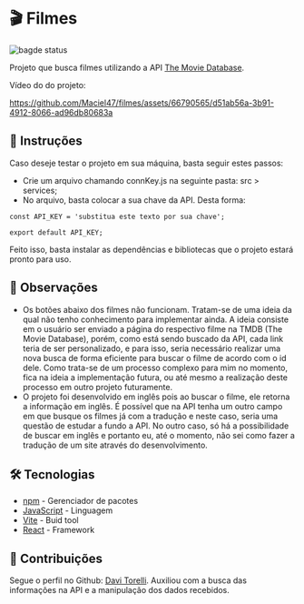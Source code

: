 # 🎬 Filmes
![bagde status](https://img.shields.io/badge/status-conclu%C3%ADdo-green)

Projeto que busca filmes utilizando a API [The Movie Database](https://www.themoviedb.org/).

Vídeo do do projeto: 

https://github.com/Maciel47/filmes/assets/66790565/d51ab56a-3b91-4912-8066-ad96db80683a

## 📝 Instruções
Caso deseje testar o projeto em sua máquina, basta seguir estes passos: 

* Crie um arquivo chamando connKey.js na seguinte pasta: src > services;
* No arquivo, basta colocar a sua chave da API. Desta forma:
```
const API_KEY = 'substitua este texto por sua chave';

export default API_KEY;
``` 

Feito isso, basta instalar as dependências e bibliotecas que o projeto estará pronto para uso. 

## 🔎 Observações
- Os botões abaixo dos filmes não funcionam. Tratam-se de uma ideia da qual não tenho conhecimento para implementar ainda. A ideia consiste em o usuário ser enviado a página do respectivo filme na TMDB (The Movie Database), porém, como está sendo buscado da API, cada link teria de ser personalizado, e para isso, seria necessário realizar uma nova busca de forma eficiente para buscar o filme de acordo com o id dele. Como trata-se de um processo complexo para mim no momento, fica na ideia a implementação futura, ou até mesmo a realização deste processo em outro projeto futuramente.
- O projeto foi desenvolvido em inglês pois ao buscar o filme, ele retorna a informação em inglês. É possível que na API tenha um outro campo em que busque os filmes já com a tradução e neste caso, seria uma questão de estudar a fundo a API. No outro caso, só há a possibilidade de buscar em inglês e portanto eu, até o momento, não sei como fazer a tradução de um site através do desenvolvimento. 

## 🛠 Tecnologias
* [npm](https://www.npmjs.com/) - Gerenciador de pacotes
* [JavaScript](https://developer.mozilla.org/pt-BR/docs/Web/JavaScript) - Linguagem
* [Vite](https://vitejs.dev/) - Buid tool
* [React](https://react.dev/) - Framework

## 🤝 Contribuições

Segue o perfil no Github: [Davi Torelli](https://github.com/DaviTorelli).
Auxiliou com a busca das informações na API e a manipulação dos dados recebidos. 
